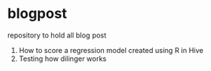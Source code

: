 # blogpost
repository to hold all blog post

1) How to score a regression model created using R in Hive  
2) Testing how dilinger works
